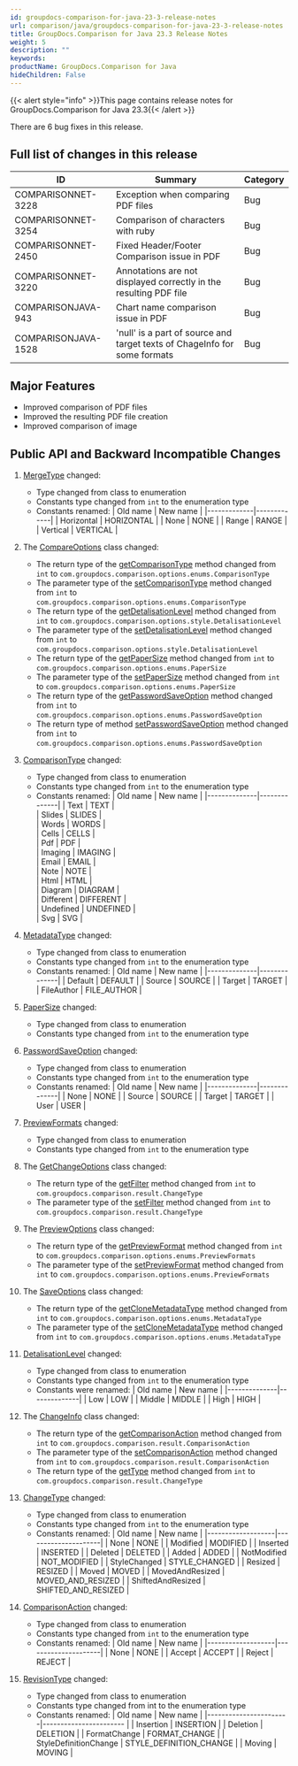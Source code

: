 ```yaml
---
id: groupdocs-comparison-for-java-23-3-release-notes
url: comparison/java/groupdocs-comparison-for-java-23-3-release-notes
title: GroupDocs.Comparison for Java 23.3 Release Notes
weight: 5
description: ""
keywords:
productName: GroupDocs.Comparison for Java
hideChildren: False
---
```

{{< alert style="info" >}}This page contains release notes for GroupDocs.Comparison for Java 23.3{{< /alert >}}

There are 6 bug fixes in this release.

## Full list of changes in this release

| ID				  | Summary																		   | Category	 |
|---------------------|--------------------------------------------------------------------------------|-------------|
| COMPARISONNET-3228  | Exception when comparing PDF files											   | Bug		 |
| COMPARISONNET-3254  | Comparison of characters with ruby											   | Bug		 |
| COMPARISONNET-2450  | Fixed Header/Footer Comparison issue in PDF									   | Bug		 |
| COMPARISONNET-3220  | Annotations are not displayed correctly in the resulting PDF file			   | Bug		 |
| COMPARISONJAVA-943 | Chart name comparison issue in PDF      | Bug		 |
| COMPARISONJAVA-1528 | 'null' is a part of source and target texts of ChageInfo for some formats      | Bug		 |

## Major Features

* Improved comparison of PDF files
* Improved the resulting PDF file creation
* Improved comparison of image



## Public API and Backward Incompatible Changes

1. [MergeType](https://reference.groupdocs.com/comparison/java/com.groupdocs.comparison.cells.style/mergetype/) changed:
	* Type changed from class to enumeration
	* Constants type changed from `int` to the enumeration type
	* Constants renamed:
| Old name | New name |
|-------------|-------------|
| Horizontal | HORIZONTAL |
| None | NONE |
| Range | RANGE |
| Vertical | VERTICAL |

2. The [CompareOptions](https://reference.groupdocs.com/comparison/java/com.groupdocs.comparison.options/compareoptions/) class changed:
	* The return type of the [getComparisonType](https://reference.groupdocs.com/comparison/java/com.groupdocs.comparison.options/compareoptions/#getComparisonType--) method changed from `int` to `com.groupdocs.comparison.options.enums.ComparisonType`
	* The parameter type of the [setComparisonType](https://reference.groupdocs.com/comparison/java/com.groupdocs.comparison.options/compareoptions/#setComparisonType-com.groupdocs.comparison.options.enums.ComparisonType-) method changed from `int` to `com.groupdocs.comparison.options.enums.ComparisonType`
	* The return type of the [getDetalisationLevel](https://reference.groupdocs.com/comparison/java/com.groupdocs.comparison.options/compareoptions/#getDetalisationLevel--) method changed from `int` to `com.groupdocs.comparison.options.style.DetalisationLevel`
	* The parameter type of the [setDetalisationLevel](https://reference.groupdocs.com/comparison/java/com.groupdocs.comparison.options/compareoptions/#setDetalisationLevel-com.groupdocs.comparison.options.style.DetalisationLevel-) method changed from `int` to `com.groupdocs.comparison.options.style.DetalisationLevel`
	* The return type of the [getPaperSize](https://reference.groupdocs.com/comparison/java/com.groupdocs.comparison.options/compareoptions/#getPaperSize--) method changed from `int` to `com.groupdocs.comparison.options.enums.PaperSize`
	* The parameter type of the [setPaperSize](https://reference.groupdocs.com/comparison/java/com.groupdocs.comparison.options/compareoptions/#setPaperSize-com.groupdocs.comparison.options.enums.PaperSize-) method changed from `int` to `com.groupdocs.comparison.options.enums.PaperSize`
	* The return type of the [getPasswordSaveOption](https://reference.groupdocs.com/comparison/java/com.groupdocs.comparison.options/compareoptions/#getPasswordSaveOption--) method changed from `int` to `com.groupdocs.comparison.options.enums.PasswordSaveOption`
	* The return type of method [setPasswordSaveOption](https://reference.groupdocs.com/comparison/java/com.groupdocs.comparison.options/compareoptions/#setPasswordSaveOption-com.groupdocs.comparison.options.enums.PasswordSaveOption-) method changed from `int` to `com.groupdocs.comparison.options.enums.PasswordSaveOption`

3. [ComparisonType](https://reference.groupdocs.com/comparison/java/com.groupdocs.comparison.options.enums/comparisontype/) changed:
	* Type changed from class to enumeration
	* Constants type changed from `int` to the enumeration type
	* Constants renamed:
| Old name     | New name     |
|--------------|--------------|
| Text         | TEXT         |	 
| Slides       | SLIDES       |	 
| Words        | WORDS        |	 
| Cells        | CELLS        |	 
| Pdf          | PDF          |	 
| Imaging      | IMAGING      |	 
| Email        | EMAIL        |	 
| Note         | NOTE         |	 
| Html         | HTML         |	 
| Diagram      | DIAGRAM      |	 
| Different    | DIFFERENT    |	 
| Undefined    | UNDEFINED    |	 
| Svg          | SVG          |

4. [MetadataType](https://reference.groupdocs.com/comparison/java/com.groupdocs.comparison.options.enums/metadatatype/) changed:
	* Type changed from class to enumeration
	* Constants type changed from `int` to the enumeration type
	* Constants renamed:
| Old name     | New name     |
|--------------|--------------|
| Default      | DEFAULT      |
| Source       | SOURCE       |
| Target       | TARGET       |
| FileAuthor   | FILE_AUTHOR  |

5. [PaperSize](https://reference.groupdocs.com/comparison/java/com.groupdocs.comparison.options.enums/papersize/) changed:
	* Type changed from class to enumeration
	* Constants type changed from `int` to the enumeration type

6. [PasswordSaveOption](https://reference.groupdocs.com/comparison/java/com.groupdocs.comparison.options.enums/passwordsaveoption/) changed:
	* Type changed from class to enumeration
	* Constants type changed from `int` to the enumeration type
	* Constants renamed:
| Old name     | New name     |
|--------------|--------------|
| None         | NONE         |
| Source       | SOURCE       |
| Target       | TARGET       |
| User         | USER         |


7. [PreviewFormats](https://reference.groupdocs.com/comparison/java/com.groupdocs.comparison.options.enums/previewformats/) changed:
	* Type changed from class to enumeration
	* Constants type changed from `int` to the enumeration type

8. The [GetChangeOptions](https://reference.groupdocs.com/comparison/java/com.groupdocs.comparison.options/getchangeoptions/) class changed:
	* The return type of the [getFilter](https://reference.groupdocs.com/comparison/java/com.groupdocs.comparison.options/getchangeoptions/#getFilter--) method changed from `int` to `com.groupdocs.comparison.result.ChangeType`
	* The parameter type of the [setFilter](https://reference.groupdocs.com/comparison/java/com.groupdocs.comparison.options/getchangeoptions/#setFilter-com.groupdocs.comparison.result.ChangeType-) method changed from `int` to `com.groupdocs.comparison.result.ChangeType`

9. The [PreviewOptions](https://reference.groupdocs.com/comparison/java/com.groupdocs.comparison.options/previewoptions/) class changed:
	* The return type of the [getPreviewFormat](https://reference.groupdocs.com/comparison/java/com.groupdocs.comparison.options/previewoptions/#getPreviewFormat--) method changed from `int` to `com.groupdocs.comparison.options.enums.PreviewFormats`
	* The parameter type of the [setPreviewFormat](https://reference.groupdocs.com/comparison/java/com.groupdocs.comparison.options/previewoptions/#setPreviewFormat-com.groupdocs.comparison.options.enums.PreviewFormats-) method changed from `int` to `com.groupdocs.comparison.options.enums.PreviewFormats`

10. The [SaveOptions](https://reference.groupdocs.com/comparison/java/com.groupdocs.comparison.options.save/saveoptions/) class changed:
	* The return type of the [getCloneMetadataType](https://reference.groupdocs.com/comparison/java/com.groupdocs.comparison.options.save/saveoptions/#getCloneMetadataType--) method changed from `int` to `com.groupdocs.comparison.options.enums.MetadataType`
	* The parameter type of the [setCloneMetadataType](https://reference.groupdocs.com/comparison/java/com.groupdocs.comparison.options.save/saveoptions/#setCloneMetadataType-com.groupdocs.comparison.options.enums.MetadataType-) method changed from `int` to `com.groupdocs.comparison.options.enums.MetadataType`

11. [DetalisationLevel](https://reference.groupdocs.com/comparison/java/com.groupdocs.comparison.options.style/detalisationlevel/) changed:
	* Type changed from class to enumeration
	* Constants type changed from `int` to the enumeration type
	* Constants were renamed:
| Old name	   | New name	  |
|--------------|--------------|
| Low		   | LOW		  |
| Middle	   | MIDDLE	      |
| High		   | HIGH		  |

12. The [ChangeInfo](https://reference.groupdocs.com/comparison/java/com.groupdocs.comparison.result/changeinfo/) class changed:
	* The return type of the [getComparisonAction](https://reference.groupdocs.com/comparison/java/com.groupdocs.comparison.result/changeinfo/#getComparisonAction--) method changed from `int` to `com.groupdocs.comparison.result.ComparisonAction`
	* The parameter type of the [setComparisonAction](https://reference.groupdocs.com/comparison/java/com.groupdocs.comparison.result/changeinfo/#setComparisonAction-com.groupdocs.comparison.result.ComparisonAction-) method changed from `int` to `com.groupdocs.comparison.result.ComparisonAction`
	* The return type of the [getType](https://reference.groupdocs.com/comparison/java/com.groupdocs.comparison.result/changeinfo/#getType--) method changed from `int` to `com.groupdocs.comparison.result.ChangeType`

13. [ChangeType](https://reference.groupdocs.com/comparison/java/com.groupdocs.comparison.result/changetype/) changed:
	* Type changed from class to enumeration
	* Constants type changed from `int` to the enumeration type
	* Constants renamed:
| Old name		    | New name			  |
|-------------------|---------------------|
| None			    | NONE				  | 
| Modified		    | MODIFIED			  |
| Inserted		    | INSERTED			  |
| Deleted		    | DELETED		      |
| Added			    | ADDED			      |
| NotModified	    | NOT_MODIFIED		  |
| StyleChanged	    | STYLE_CHANGED	      |
| Resized		    | RESIZED			  |
| Moved			    | MOVED			      |
| MovedAndResized   | MOVED_AND_RESIZED   |
| ShiftedAndResized | SHIFTED_AND_RESIZED |

14. [ComparisonAction](https://reference.groupdocs.com/comparison/java/com.groupdocs.comparison.result/comparisonaction/) changed:
	* Type changed from class to enumeration
	* Constants type changed from `int` to the enumeration type
	* Constants renamed:
| Old name          | New name            |
|-------------------|---------------------|
| None              | NONE                |
| Accept            | ACCEPT              |
| Reject            | REJECT              |

15. [RevisionType](https://reference.groupdocs.com/comparison/java/com.groupdocs.comparison.words.revision/revisiontype/) changed:
	* Type changed from class to enumeration
	* Constants type changed from int to the enumeration type
	* Constants renamed:
| Old name              | New name                |
|-----------------------|-----------------------  |
| Insertion             | INSERTION               |
| Deletion              | DELETION                |
| FormatChange          | FORMAT_CHANGE           |
| StyleDefinitionChange | STYLE_DEFINITION_CHANGE |
| Moving                | MOVING                  |